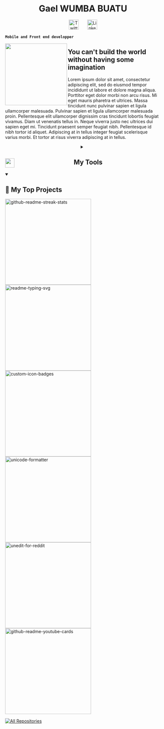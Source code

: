 <h1 align="center">Gael WUMBA BUATU</h1>

<!-- Social icons section -->
<p align="center">
  <a href="https://twitter.com/Gael_wum"><img width="32px" alt="Twitter" title="Twitter" src="https://img.icons8.com/ios-filled/50/FA5252/twitter.png"/></a>
    &#8287;&#8287;&#8287;&#8287;&#8287;
  <a href="https://www.linkedin.com/in/gael-wumba-buatu/"><img width="32px" alt="Linkedin" title="Let's work" src="https://img.icons8.com/ios-filled/50/FA5252/linkedin.png"/></a>
</p>
 
**`Mobile and Front end developper`**
 
<p>
<img align="left" src="https://blush.design/api/download?shareUri=2Qtj3TVgHNPFR9Ez&c=Bottom_0%7E342a83_Hair_0%7E2c1b18_Skin_0%7E57331f_Top_0%7Eff4133&w=800&h=800&fm=png" height="200"/>
</p>

<h2>You can't build the world without having some imagination</h2>
<p width="32px" align="left">
Lorem ipsum dolor sit amet, consectetur adipiscing elit, sed do eiusmod tempor incididunt ut labore et dolore magna aliqua. Porttitor eget dolor morbi non arcu risus. Mi eget mauris pharetra et ultrices. Massa tincidunt nunc pulvinar sapien et ligula ullamcorper malesuada. Pulvinar sapien et ligula ullamcorper malesuada proin. Pellentesque elit ullamcorper dignissim cras tincidunt lobortis feugiat vivamus. Diam ut venenatis tellus in. Neque viverra justo nec ultrices dui sapien eget mi. Tincidunt praesent semper feugiat nibh. Pellentesque id nibh tortor id aliquet. Adipiscing at in tellus integer feugiat scelerisque varius morbi. Et tortor at risus viverra adipiscing at in tellus.

</p>

<details align="center"> 
  <summary><h2><img align="left" src="https://img.icons8.com/ios-filled/50/FA5252/business.png" width="30" height="30"/>My Tools</h2></summary>
  
  <h3><img align="left" src="https://img.icons8.com/ios-filled/50/FA5252/placeholder-thumbnail-xml.png" width="30" height="30"/>Languages & workspace</h3>
  <p>
    <a href="https://github.com/search?q=user%3AgaelWumba+language%3Ajavascript"><img alt="JavaScript" src="https://img.shields.io/badge/JavaScript-F7DF1E.svg?logo=javascript&logoColor=black"></a>
    <a href="https://github.com/search?q=user%3AgaelWumba+language%3AtypeScript"><img alt="TypeScript" src="https://img.shields.io/badge/TypeScript-007ACC.svg?logo=typescript&logoColor=white"></a>
    <a href="https://github.com/search?q=user%3AgaelWumba+language%3Ajavascript"><img alt="Node.js" src="https://img.shields.io/badge/Node.js-43853D.svg?logo=node.js&logoColor=white"></a>
  </p>
  
  <h3><img align="left" src="https://img.icons8.com/pastel-glyph/64/FA5252/code--v1.png" width="30" height="30"/>Frameworks</h3>
  
  <p>
      <a href="https://github.com/search?q=user%3AgaelWumba+framework%3Areact"><img alt="React" src="https://img.shields.io/badge/React-20232a.svg?logo=react&logoColor=%2361DAFB"></a>
    <a href="https://github.com/search?q=user%3AgaelWumba+framework%3Areact"><img alt="Next" src="https://img.shields.io/badge/Next-20232a.svg?logo=next&logoColor=%2361DAFB"></a>
      <a href="#"><img alt="Express.js" src="https://img.shields.io/badge/Express.js-404d59.svg?logo=express&logoColor=white"></a>
      <a href="#"><img alt="Symfony" src="https://img.shields.io/badge/Symfony-111111.svg?logo=symfony&logoColor=white"></a>
      <a href="#"><img alt="Laravel" src="https://img.shields.io/badge/Laravel.js-404d59.svg?logo=laravel&logoColor=red"></a>
      <a href="#"><img alt="Tailwind" src="https://img.shields.io/badge/Tailwindcss-0081CB.svg?logo=tailwindcss&logoColor=white"></a>
      <a href="#"><img alt="Bootstrap" src="https://img.shields.io/badge/Bootstrap-7952B3.svg?logo=bootstrap&logoColor=white"></a>
  </p>
  
  
  <h3><img align="left" src="https://img.icons8.com/external-vitaliy-gorbachev-fill-vitaly-gorbachev/60/FA5252/external-database-cryptocurrency-vitaliy-gorbachev-fill-vitaly-gorbachev-1.png" width="30" height="30"/>Databases</h3>

  <p>
      <a href="#"><img alt="MongoDB" src ="https://img.shields.io/badge/MongoDB-4ea94b.svg?logo=mongodb&logoColor=white"></a>
      <a href="#"><img alt="MySQL" src="https://img.shields.io/badge/MySQL-00f.svg?logo=mysql&logoColor=white"></a>
      <a href="#"><img alt="Firebase" src="https://img.shields.io/badge/Firebase-FF6F00.svg?logo=firebase&logoColor=white"></a>
  </p>
 </details>
 
 <details open align="left"> 
  <summary><h2>📘 My Top Projects</h2></summary>

  <p align="left">
    <a href="https://github.com/DenverCoder1/github-readme-streak-stats"><img width="278" src="https://denvercoder1-github-readme-stats.vercel.app/api/pin/?username=DenverCoder1&repo=github-readme-streak-stats&theme=react&bg_color=1F222E&title_color=F85D7F&hide_border=true&icon_color=F8D866&show_icons=false" alt="github-readme-streak-stats"></a>
    <a href="https://github.com/DenverCoder1/readme-typing-svg"><img width="278" src="https://denvercoder1-github-readme-stats.vercel.app/api/pin/?username=DenverCoder1&repo=readme-typing-svg&theme=react&bg_color=1F222E&title_color=F85D7F&hide_border=true&icon_color=F8D866&show_icons=false" alt="readme-typing-svg"></a>
    <a href="https://github.com/DenverCoder1/custom-icon-badges"><img width="278" src="https://denvercoder1-github-readme-stats.vercel.app/api/pin?username=DenverCoder1&repo=custom-icon-badges&theme=react&bg_color=1F222E&title_color=F85D7F&hide_border=true&icon_color=F8D866&show_icons=false" alt="custom-icon-badges"></a>
    <a href="https://github.com/DenverCoder1/unicode-formatter"><img width="278" src="https://denvercoder1-github-readme-stats.vercel.app/api/pin/?username=DenverCoder1&repo=unicode-formatter&theme=react&bg_color=1F222E&title_color=F85D7F&hide_border=true&icon_color=F8D866&show_icons=false" alt="unicode-formatter"></a>
    <a href="https://github.com/DenverCoder1/unedit-for-reddit"><img width="278" src="https://denvercoder1-github-readme-stats.vercel.app/api/pin/?username=DenverCoder1&repo=unedit-for-reddit&theme=react&bg_color=1F222E&title_color=F85D7F&hide_border=true&icon_color=F8D866&show_icons=false" alt="unedit-for-reddit"></a>
    <a href="https://github.com/DenverCoder1/github-readme-youtube-cards"><img width="278" src="https://denvercoder1-github-readme-stats.vercel.app/api/pin/?username=DenverCoder1&repo=github-readme-youtube-cards&theme=react&bg_color=1F222E&title_color=F85D7F&hide_border=true&icon_color=F8D866&show_icons=false" alt="github-readme-youtube-cards"></a>

  </p>

  <a href="https://github.com/DenverCoder1?tab=repositories&sort=stargazers"><img alt="All Repositories" title="All Repositories" src="https://custom-icon-badges.demolab.com/badge/-Click%20Here%20For%20All%20My%20Repos-161B22?style=for-the-badge&logoColor=white&logo=repo"/></a>
</details>
 
 
 
 
 

